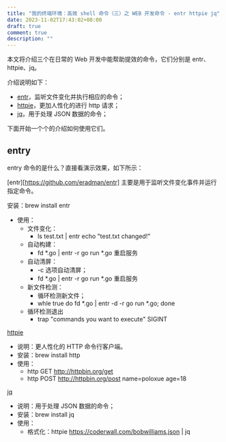 ```yaml
---
title: "我的终端环境：高效 shell 命令（三）之 WEB 开发命令 - entr httpie jq"
date: 2023-11-02T17:43:02+08:00
draft: true
comment: true
description: ""
---
```


本文将介绍三个在日常的 Web 开发中能帮助提效的命令，它们分别是 entr、httpie、jq。

介绍说明如下：

- [entr](https://github.com/eradman/entr)，监听文件变化并执行相应的命令；
- [httpie](https://github.com/httpie/cli)，更加人性化的进行 http 请求；
- [jq](https://github.com/jqlang/jq)，用于处理 JSON 数据的命令；

下面开始一个个的介绍如何使用它们。

## entry

entry 命令的是什么？直接看演示效果，如下所示：

[entr][https://github.com/eradman/entr] 主要是用于监听文件变化事件并运行指定命令。

安装：brew install entr
- 使用：
  - 文件变化：
    - ls test.txt | entr echo "test.txt changed!"
  - 自动构建：
    - fd *.go | entr -r go run *.go 重启服务
  - 自动清屏：
    - -c 选项自动清屏；
    - fd *.go | entr -r go run *.go 重启服务
  - 新文件检测：
    - 循环检测新文件；
    - whle true do fd *.go | entr -d -r go run *.go; done
  - 循环检测退出
    - trap "commands you want to execute" SIGINT

[httpie](https://github.com/httpie/cli/)

- 说明：更人性化的 HTTP 命令行客户端。
- 安装：brew install http
- 使用：
  - http GET http://httpbin.org/get
  - http POST http://httpbin.org/post name=poloxue age=18

[jq](https://github.com/jqlang/jq)

- 说明：用于处理 JSON 数据的命令；
- 安装：brew install jq
- 使用：
  - 格式化：httpie https://coderwall.com/bobwilliams.json | jq

